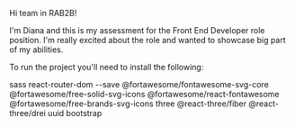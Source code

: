 Hi team in RAB2B! 

I'm Diana and this is my assessment for the Front End Developer role position. I'm really excited about the role and wanted to showcase big part of my abilities.

To run the project you'll need to install the following: 

sass
react-router-dom
--save @fortawesome/fontawesome-svg-core @fortawesome/free-solid-svg-icons @fortawesome/react-fontawesome  @fortawesome/free-brands-svg-icons 
three @react-three/fiber @react-three/drei
uuid
bootstrap
